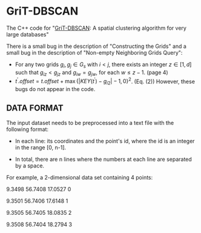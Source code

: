 # GriT-DBSCAN

The C++ code for "[GriT-DBSCAN](https://arxiv.org/pdf/2210.07580.pdf): A spatial clustering algorithm for very large databases"

There is a small bug in the description of "Constructing the Grids" and a small bug in the description of "Non-empty Neighboring Grids Query":
- For any two grids $g_i, g_j \in G_s$ with $i < j$, there exists an integer $z\in [1, d]$ such that $g_{iz} < g_{jz}$ and $g_{iw} = g_{jw}$, for each $w\leq z-1$. (page 4)
- $t^\prime.offset = t.offset+\max\{|KEY(t^\prime) - g_{i2}|-1,0\}^2$. (Eq. (2))
However, these bugs do not appear in the code.

## DATA FORMAT
The input dataset needs to be preprocessed into a text file with the following format:

* In each line: its coordinates and the point's id, where the id is an integer in the range [0,  n-1].

* In total, there are n lines where the numbers at each line are separated by a space. 

For example, a 2-dimensional data set containing 4 points:
 
9.3498     56.7408     17.0527     0

9.3501     56.7406     17.6148     1

9.3505     56.7405     18.0835     2

9.3508     56.7404     18.2794     3
